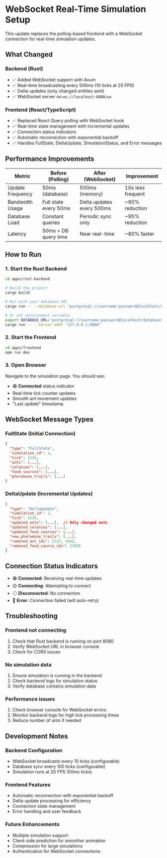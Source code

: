 # WebSocket Real-Time Simulation Setup

This update replaces the polling-based frontend with a WebSocket connection for real-time simulation updates.

## What Changed

### Backend (Rust)
- ✅ Added WebSocket support with Axum
- ✅ Real-time broadcasting every 500ms (10 ticks at 20 FPS)
- ✅ Delta updates (only changed entities sent)
- ✅ WebSocket server on `ws://localhost:8080/ws`

### Frontend (React/TypeScript)
- ✅ Replaced React Query polling with WebSocket hook
- ✅ Real-time state management with incremental updates
- ✅ Connection status indicators
- ✅ Automatic reconnection with exponential backoff
- ✅ Handles FullState, DeltaUpdate, SimulationStatus, and Error messages

## Performance Improvements

| Metric | Before (Polling) | After (WebSocket) | Improvement |
|--------|------------------|-------------------|-------------|
| Update Frequency | 50ms (database) | 500ms (memory) | 10x less frequent |
| Bandwidth Usage | Full state every 50ms | Delta updates every 500ms | ~90% reduction |
| Database Load | Constant queries | Periodic sync only | ~95% reduction |
| Latency | 50ms + DB query time | Near real-time | ~80% faster |

## How to Run

### 1. Start the Rust Backend
```bash
cd apps/rust-backend

# Build the project
cargo build

# Run with your database URL
cargo run -- --database-url "postgresql://username:password@localhost/database" --server-addr "127.0.0.1:8080"

# Or set environment variable
export DATABASE_URL="postgresql://username:password@localhost/database"
cargo run -- --server-addr "127.0.0.1:8080"
```

### 2. Start the Frontend
```bash
cd apps/frontend
npm run dev
```

### 3. Open Browser
Navigate to the simulation page. You should see:
- 🟢 **Connected** status indicator
- Real-time tick counter updates
- Smooth ant movement updates
- "Last update" timestamp

## WebSocket Message Types

### FullState (Initial Connection)
```json
{
  "type": "FullState",
  "simulation_id": 1,
  "tick": 1234,
  "ants": [...],
  "colonies": [...],
  "food_sources": [...],
  "pheromone_trails": [...]
}
```

### DeltaUpdate (Incremental Updates)
```json
{
  "type": "DeltaUpdate",
  "simulation_id": 1,
  "tick": 1235,
  "updated_ants": [...],  // Only changed ants
  "updated_colonies": [...],
  "updated_food_sources": [...],
  "new_pheromone_trails": [...],
  "removed_ant_ids": [123, 456],
  "removed_food_source_ids": [789]
}
```

## Connection Status Indicators

- 🟢 **Connected**: Receiving real-time updates
- 🟡 **Connecting**: Attempting to connect
- ⚪ **Disconnected**: No connection
- 🔴 **Error**: Connection failed (will auto-retry)

## Troubleshooting

### Frontend not connecting
1. Check that Rust backend is running on port 8080
2. Verify WebSocket URL in browser console
3. Check for CORS issues

### No simulation data
1. Ensure simulation is running in the backend
2. Check backend logs for simulation status
3. Verify database contains simulation data

### Performance issues
1. Check browser console for WebSocket errors
2. Monitor backend logs for high tick processing times
3. Reduce number of ants if needed

## Development Notes

### Backend Configuration
- WebSocket broadcasts every 10 ticks (configurable)
- Database sync every 100 ticks (configurable)
- Simulation runs at 20 FPS (50ms ticks)

### Frontend Features
- Automatic reconnection with exponential backoff
- Delta update processing for efficiency
- Connection state management
- Error handling and user feedback

### Future Enhancements
- Multiple simulation support
- Client-side prediction for smoother animation
- Compression for large simulations
- Authentication for WebSocket connections 
